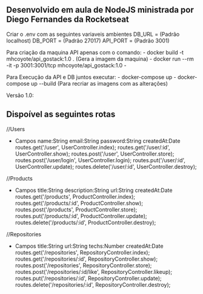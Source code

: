 ## Desenvolvido em aula de NodeJS ministrada por Diego Fernandes da Rocketseat

Criar o .env com as seguintes variaveis ambientes
DB_URL = (Padrão localhost)
DB_PORT = (Padrão 27017)
API_PORT = (Padrão 3001)


Para criação da maquina API apenas com o comando: 
    - docker build -t mhcoyote/api_gostack:1.0 .    (Gera a imagem da maquina)
    - docker run --rm -it  -p 3001:3001/tcp mhcoyote/api_gostack:1.0
    - 

Para Execução da API e DB juntos executar: 
    - docker-compose up
    - docker-compose up --build (Para recriar as imagens com as alterações)

Versão 1.0:

## Dispoível as seguintes rotas
//Users
- Campos
    name:String
    email:String
    password:String
    createdAt:Date
routes.get('/user', UserController.index);
routes.get('/user/:id', UserController.show);
routes.post('/user', UserController.store);
routes.post('/user/login', UserController.login);
routes.put('/user/:id', UserController.update);
routes.delete('/user/:id', UserController.destroy);

//Products
- Campos
    title:String
    description:String
    url:String
    createdAt:Date
routes.get('/products', ProductController.index);
routes.get('/products/:id', ProductController.show);
routes.post('/products', ProductController.store);
routes.put('/products/:id', ProductController.update);
routes.delete('/products/:id', ProductController.destroy);

//Repositories
- Campos
    title:String
    url:String
    techs:Number
    createdAt:Date
routes.get('/repositories', RepositoryController.index);
routes.get('/repositories/:id', RepositoryController.show);
routes.post('/repositories', RepositoryController.store);
routes.post('/repositories/:id/like', RepositoryController.likeup);
routes.put('/repositories/:id', RepositoryController.update);
routes.delete('/repositories/:id', RepositoryController.destroy);